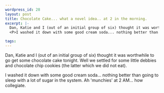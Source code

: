 ```yaml
--- 
wordpress_id: 28
layout: post
title: Chocolate Cake... what a novel idea.. at 2 in the morning.
excerpt: |-
  Dan, Katie and I (out of an initial group of six) thought it was worthwhile to go get some chocolate cake tonight.  Well we settled for some little debbies and chocolate chip cookies (the latter which we did not eat).
  <P>I washed it down with some good cream soda... nothing better than going to sleep with a lot of sugar in the system.  Ah 'munchies' at 2 AM... how collegiate.

tags: 
---
```


Dan, Katie and I (out of an initial group of six) thought it was worthwhile to go get some chocolate cake tonight.  Well we settled for some little debbies and chocolate chip cookies (the latter which we did not eat).
<P>I washed it down with some good cream soda... nothing better than going to sleep with a lot of sugar in the system.  Ah 'munchies' at 2 AM... how collegiate.

